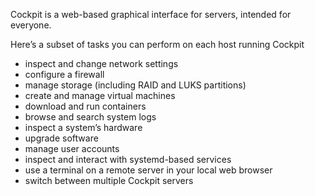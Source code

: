 Cockpit is a web-based graphical interface for servers, intended for everyone.

Here’s a subset of tasks you can perform on each host running Cockpit

- inspect and change network settings
- configure a firewall
- manage storage (including RAID and LUKS partitions)
- create and manage virtual machines
- download and run containers
- browse and search system logs
- inspect a system’s hardware
- upgrade software
- manage user accounts
- inspect and interact with systemd-based services
- use a terminal on a remote server in your local web browser
- switch between multiple Cockpit servers

